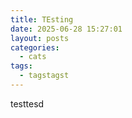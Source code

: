 ```yaml
---
title: TEsting
date: 2025-06-28 15:27:01
layout: posts
categories:
  - cats
tags:
  - tagstagst
---
```

t﻿esttesd